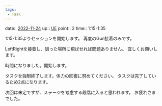 ```yaml
---
tags:
 - Task
---
```


date:: [2022-11-24](/Daily_Note/2022-11-24.md)
up:: [UE](../Bar/App/Unreal_Engine.md)
point:: 2
time:: 1:15-1:35

1:15-1:35よりセッションを開始します。
再度のGun接着のみです。

LeftRightを接着し、狙った場所に飛ばせれば問題ありません。
宜しくお願いします。

時間になりました。開始します。

タスクを強制終了します。体力の回復に努めてください。
タスクは完了しているため2点になります。

次回は未定ですが、ステージを考慮する段階に入ると思われます。
お疲れさまでした。